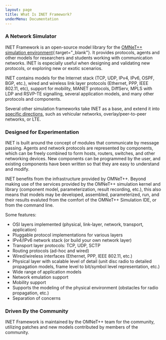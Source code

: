 ```yaml
---
layout: page
title: What Is INET Framework?
underMenu: Documentation
---
```


### A Network Simulator

INET Framework is an open-source model library for the [OMNeT++ simulation
environment](http://omnetpp.org){:target="_blank"}. 
It provides protocols, agents and other models for researchers and 
students working with communication networks. INET is especially useful
when designing and validating new protocols, or exploring new or exotic
scenarios.

INET contains models for the Internet stack (TCP, UDP, IPv4, IPv6, OSPF,
BGP, etc.), wired and wireless link layer protocols (Ethernet, PPP, IEEE
802.11, etc), support for mobility, MANET protocols, DiffServ, MPLS with
LDP and RSVP-TE signalling, several application models, and many other
protocols and components.

Several other simulation frameworks take INET as a base, and extend it
into [specific directions](Extensions.html), such as vehicular networks,
overlay/peer-to-peer networks, or LTE.

### Designed for Experimentation

INET is built around the concept of modules that communicate by message
passing. Agents and network protocols are represented by components, which
can be freely combined to form hosts, routers, switches, and other
networking devices. New components can be programmed by the user, and
existing components have been written so that they are easy to understand
and modify.

INET benefits from the infrastructure provided by OMNeT++. Beyond making
use of the services provided by the OMNeT++ simulation kernel and library
(component model, parameterization, result recording, etc.), this also
means that models may be developed, assembled, parameterized, run, and
their results evaluted from the comfort of the OMNeT++ Simulation IDE, or
from the command line.

Some features:

- OSI layers implemented (physical, link-layer, network, transport, application)
- Pluggable protocol implementations for various layers
- IPv4/IPv6 network stack (or build your own network layer)
- Transport layer protocols: TCP, UDP, SCTP
- Routing protocols (ad-hoc and wired)
- Wired/wireless interfaces (Ethernet, PPP, IEEE 802.11, etc.)
- Physical layer with scalable level of detail (unit disc radio to detailed propagation models, frame level to bit/symbol level representation, etc.)
- Wide range of application models
- Network emulation support
- Mobility support
- Supports the modeling of the physical environment (obstacles for radio propagation, etc.)
- Separation of concerns

### Driven By the Community

INET Framework is maintained by the OMNeT++ team for the community,
utilizing patches and new models contributed by members of the community.

